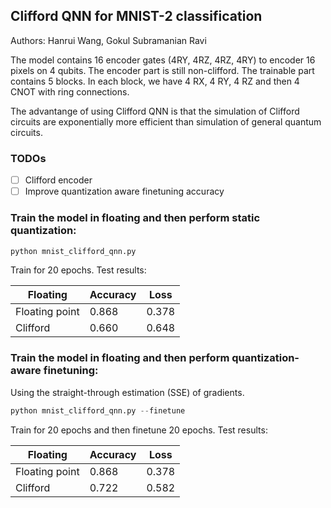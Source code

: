 ## Clifford QNN for MNIST-2 classification

Authors: Hanrui Wang, Gokul Subramanian Ravi

The model contains 16 encoder gates (4RY, 4RZ, 4RZ, 4RY) to encoder 16 pixels on 4 qubits. The encoder part is still non-clifford. The trainable part contains 
5 blocks. In each block, we have 4 RX, 4 RY, 4 RZ and then 4 CNOT with ring connections.

The advantange of using Clifford QNN is that the simulation of Clifford circuits are exponentially more efficient than simulation of general quantum circuits.

### TODOs
- [ ] Clifford encoder
- [ ] Improve quantization aware finetuning accuracy 

### Train the model in floating and then perform static quantization:

```python
python mnist_clifford_qnn.py
```

Train for 20 epochs. Test results:

|  Floating     | Accuracy  | Loss |
| ----------- | ----------- | --------- |
| Floating point      |  0.868      | 0.378 |
| Clifford | 0.660 | 0.648 |


### Train the model in floating and then perform quantization-aware finetuning:
Using the straight-through estimation (SSE) of gradients. 


```python
python mnist_clifford_qnn.py --finetune
```
Train for 20 epochs and then finetune 20 epochs. Test results:

|  Floating     | Accuracy  | Loss |
| ----------- | ----------- | --------- |
| Floating point    |  0.868      | 0.378 |
| Clifford | 0.722 | 0.582 |


